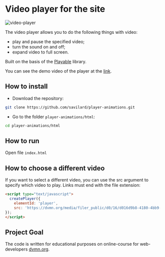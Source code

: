 # Video player for the site

![video-player](https://i.imgur.com/1bj2r25.png)

The video player allows you to do the following things with video:
* play and pause the specified video;
* turn the sound on and off;
* expand video to full screen.

Built on the basis of the [Playable](https://wix.github.io/playable/) library.

You can see the demo video of the player at the [link](https://savilard.github.io/player-animations/html/index.html).


## How to install

* Download the repository:
```bash
git clone https://github.com/savilard/player-animations.git
```

* Go to the folder `player-animations/html`:
```bash
cd player-animations/html
```


## How to run

Open file `index.html`


## How to choose a different video

If you want to select a different video, you can use the src argument to specify which video to play. Links must end with the file extension:
```html
<script type="text/javascript">
  createPlayer({
    elementId: 'player',
    src: 'https://dvmn.org/media/filer_public/d0/16/d016d9b8-4180-4bb9-ad83-0241f61627b8/samsung_demo_-_alive_in_color.mp4'
});
</script>
```

## Project Goal

The code is written for educational purposes on online-course for web-developers [dvmn.org](https://dvmn.org/).
